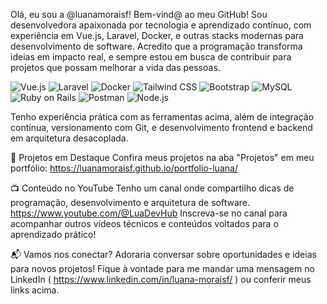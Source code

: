 Olá, eu sou a @luanamoraisf! Bem-vind@ ao meu GitHub!
Sou desenvolvedora apaixonada por tecnologia e aprendizado contínuo, com experiência em Vue.js, Laravel, Docker, e outras stacks modernas para desenvolvimento de software. Acredito que a programação transforma ideias em impacto real, e sempre estou em busca de contribuir para projetos que possam melhorar a vida das pessoas.



<img src="https://img.shields.io/badge/Vue.js-%234FC08D?style=for-the-badge&logo=vue.js&logoColor=white" alt="Vue.js" /> <img src="https://img.shields.io/badge/Laravel-%23FF2D20?style=for-the-badge&logo=laravel&logoColor=white" alt="Laravel" /> <img src="https://img.shields.io/badge/Docker-%232496ED?style=for-the-badge&logo=docker&logoColor=white" alt="Docker" /> <img src="https://img.shields.io/badge/TailwindCSS-%2338B2AC?style=for-the-badge&logo=tailwind-css&logoColor=white" alt="Tailwind CSS" /> <img src="https://img.shields.io/badge/Bootstrap-%23563D7C?style=for-the-badge&logo=bootstrap&logoColor=white" alt="Bootstrap" /> <img src="https://img.shields.io/badge/MySQL-%234479A1?style=for-the-badge&logo=mysql&logoColor=white" alt="MySQL" /> <img src="https://img.shields.io/badge/Ruby%20on%20Rails-%23CC0000?style=for-the-badge&logo=ruby-on-rails&logoColor=white" alt="Ruby on Rails" /> <img src="https://img.shields.io/badge/Postman-%23FF6C37?style=for-the-badge&logo=postman&logoColor=white" alt="Postman" /> <img src="https://img.shields.io/badge/Node.js-%23339933?style=for-the-badge&logo=node.js&logoColor=white" alt="Node.js" />

Tenho experiência prática com as ferramentas acima, além de integração contínua, versionamento com Git, e desenvolvimento frontend e backend em arquitetura desacoplada.

🌟 Projetos em Destaque
Confira meus projetos na aba "Projetos" em meu portfólio:
https://luanamoraisf.github.io/portfolio-luana/

📺 Conteúdo no YouTube
Tenho um canal onde compartilho dicas de programação, desenvolvimento e arquitetura de software.
https://www.youtube.com/@LuaDevHub
Inscreva-se no canal para acompanhar outros vídeos técnicos e conteúdos voltados para o aprendizado prático!

📬 Vamos nos conectar?
Adoraria conversar sobre oportunidades e ideias para novos projetos! Fique à vontade para me mandar uma mensagem no LinkedIn ( https://www.linkedin.com/in/luana-moraisf/ ) ou conferir meus links acima.
